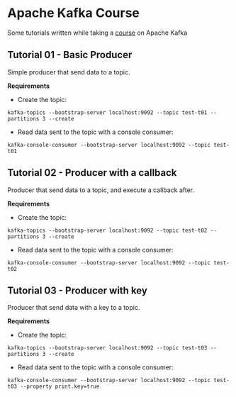 # Apache Kafka Course
Some tutorials written while taking a [course](https://www.udemy.com/course/apache-kafka/) on Apache Kafka

## Tutorial 01 - Basic Producer
Simple producer that send data to a topic.

**Requirements**
- Create the topic:
```
kafka-topics --bootstrap-server localhost:9092 --topic test-t01 --partitions 3 --create
```
- Read data sent to the topic with a console consumer:
```
kafka-console-consumer --bootstrap-server localhost:9092 --topic test-t01
```

## Tutorial 02 - Producer with a callback
Producer that send data to a topic, and execute a callback after.

**Requirements**
- Create the topic:
```
kafka-topics --bootstrap-server localhost:9092 --topic test-t02 --partitions 3 --create
```
- Read data sent to the topic with a console consumer:
```
kafka-console-consumer --bootstrap-server localhost:9092 --topic test-t02
```

## Tutorial 03 - Producer with key
Producer that send data with a key to a topic.

**Requirements**
- Create the topic:
```
kafka-topics --bootstrap-server localhost:9092 --topic test-t03 --partitions 3 --create
```
- Read data sent to the topic with a console consumer:
```
kafka-console-consumer --bootstrap-server localhost:9092 --topic test-t03 --property print.key=true
```